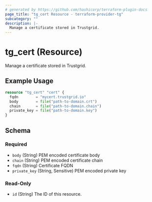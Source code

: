 ```yaml
---
# generated by https://github.com/hashicorp/terraform-plugin-docs
page_title: "tg_cert Resource - terraform-provider-tg"
subcategory: ""
description: |-
  Manage a certificate stored in Trustgrid.
---
```


# tg_cert (Resource)

Manage a certificate stored in Trustgrid.

## Example Usage

```terraform
resource "tg_cert" "cert" {
  fqdn        = "mycert.trustgrid.io"
  body        = file("path-to-domain.crt")
  chain       = file("path-to-domain.chain")
  private_key = file("path-to-domain.key")
}
```

<!-- schema generated by tfplugindocs -->
## Schema

### Required

- `body` (String) PEM encoded certificate body
- `chain` (String) PEM encoded certificate chain
- `fqdn` (String) Certificate FQDN
- `private_key` (String, Sensitive) PEM encoded private key

### Read-Only

- `id` (String) The ID of this resource.


